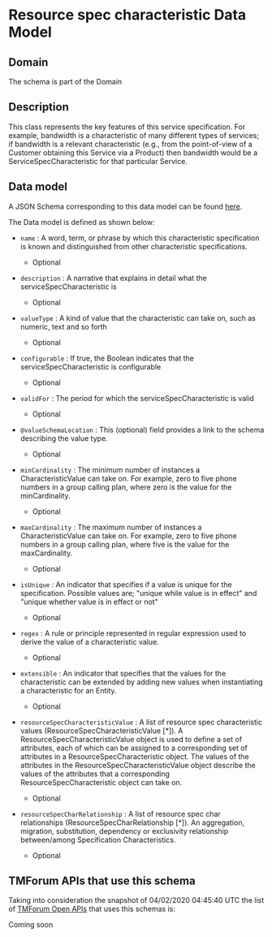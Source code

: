 # Resource spec characteristic Data Model

## Domain

The  schema is part of the  Domain

## Description

This class represents the key features of this service specification. For example, bandwidth is a characteristic of many different types of services; if bandwidth is a relevant characteristic (e.g., from the point-of-view of a Customer obtaining this Service via a Product) then bandwidth would be a ServiceSpecCharacteristic for that particular Service.

## Data model

A JSON Schema corresponding to this data model can be found
[here](https://github.com/tmforum-rand/schemas/blob/candidates/Resource/ResourceSpecCharacteristic.schema.json).

The Data model is defined as shown below:
- `name` : A word, term, or phrase by which this characteristic specification is known and distinguished from other characteristic specifications.

  - Optional

- `description` : A narrative that explains in detail what the serviceSpecCharacteristic is

  - Optional

- `valueType` : A kind of value that the characteristic can take on, such as numeric, text and so forth

  - Optional

- `configurable` : If true, the Boolean indicates that the serviceSpecCharacteristic is configurable

  - Optional

- `validFor` : The period for which the serviceSpecCharacteristic is valid

  - Optional

- `@valueSchemaLocation` : This (optional) field provides a link to the schema describing the value type.

  - Optional

- `minCardinality` : The minimum number of instances a CharacteristicValue can take on. For example, zero to five phone numbers in a group calling plan, where zero is the value for the minCardinality.

  - Optional

- `maxCardinality` : The maximum number of instances a CharacteristicValue can take on. For example, zero to five phone numbers in a group calling plan, where five is the value for the maxCardinality.

  - Optional

- `isUnique` : An indicator that specifies if a value is unique for the specification. Possible values are; &quot;unique while value is in effect&quot; and &quot;unique whether value is in effect or not&quot;

  - Optional

- `regex` : A rule or principle represented in regular expression used to derive the value of a characteristic value.

  - Optional

- `extensible` : An indicator that specifies that the values for the characteristic can be extended by adding new values when instantiating a characteristic for an Entity.

  - Optional

- `resourceSpecCharacteristicValue` : A list of resource spec characteristic values (ResourceSpecCharacteristicValue [*]). A ResourceSpecCharacteristicValue object is used to define a set of attributes, each of which can be assigned to a corresponding set of attributes in a ResourceSpecCharacteristic object. The values of the attributes in the ResourceSpecCharacteristicValue object describe the values of the attributes that a corresponding ResourceSpecCharacteristic object can take on.

  - Optional

- `resourceSpecCharRelationship` : A list of resource spec char relationships (ResourceSpecCharRelationship [*]). An aggregation, migration, substitution, dependency or exclusivity relationship between/among Specification Characteristics.

  - Optional





## TMForum APIs that use this schema

Taking into consideration the snapshot of 04/02/2020 04:45:40 UTC the list of [TMForum Open APIs](https://www.tmforum.org/open-apis/) that uses this schemas is:

Coming soon